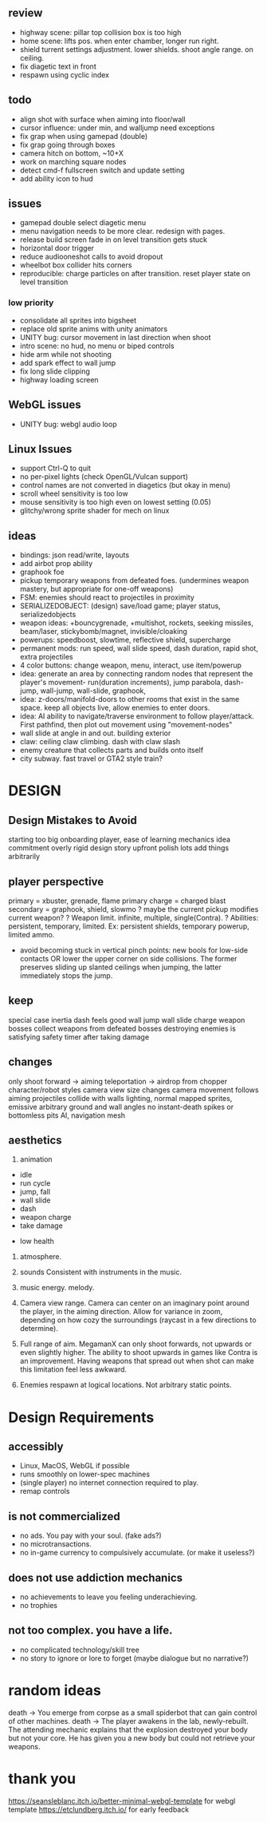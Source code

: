 ## review
+ highway scene: pillar top collision box is too high
+ home scene: lifts pos. when enter chamber, longer run right.
+ shield turrent settings adjustment. lower shields. shoot angle range. on ceiling.
+ fix diagetic text in front
+ respawn using cyclic index

## todo
- align shot with surface when aiming into floor/wall
- cursor influence: under min, and walljump need exceptions
- fix grap when using gamepad (double)
- fix grap going through boxes
- camera hitch on bottom, ~10+X
- work on marching square nodes
- detect cmd-f fullscreen switch and update setting
- add ability icon to hud

## issues
- gamepad double select diagetic menu
- menu navigation needs to be more clear. redesign with pages.
- release build screen fade in on level transition gets stuck
- horizontal door trigger
- reduce audiooneshot calls to avoid dropout
- wheelbot box collider hits corners
- reproducible: charge particles on after transition. reset player state on level transition

### low priority
- consolidate all sprites into bigsheet
- replace old sprite anims with unity animators
- UNITY bug: cursor movement in last direction when shoot
- intro scene: no hud, no menu or biped controls
- hide arm while not shooting
- add spark effect to wall jump
- fix long slide clipping
- highway loading screen

## WebGL issues
- UNITY bug: webgl audio loop

## Linux Issues
- support Ctrl-Q to quit
- no per-pixel lights (check OpenGL/Vulcan support)
- control names are not converted in diagetics (but okay in menu)
- scroll wheel sensitivity is too low
- mouse sensitivity is too high even on lowest setting (0.05)
- glitchy/wrong sprite shader for mech on linux

## ideas
- bindings: json read/write, layouts
- add airbot prop ability
- graphook foe
- pickup temporary weapons from defeated foes. (undermines weapon mastery, but appropriate for one-off weapons)
- FSM: enemies should react to projectiles in proximity
- SERIALIZEDOBJECT: (design) save/load game; player status, serializedobjects
- weapon ideas: +bouncygrenade, +multishot, rockets, seeking missiles, beam/laser, stickybomb/magnet, invisible/cloaking
- powerups: speedboost, slowtime, reflective shield, supercharge
- permanent mods: run speed, wall slide speed, dash duration, rapid shot, extra projectiles
- 4 color buttons: change weapon, menu, interact, use item/powerup
- idea: generate an area by connecting random nodes that represent the player's movement- run(duration increments), jump parabola, dash-jump, wall-jump, wall-slide, graphook,
- idea: z-doors/manifold-doors to other rooms that exist in the same space. keep all objects live, allow enemies to enter doors.
- idea: AI ability to navigate/traverse environment to follow player/attack. First pathfind, then plot out movement using "movement-nodes"
- wall slide at angle in and out. building exterior
- claw: ceiling claw climbing. dash with claw slash
- enemy creature that collects parts and builds onto itself
- city subway. fast travel or GTA2 style train?

# DESIGN
## Design Mistakes to Avoid
starting too big
onboarding player, ease of learning mechanics
idea commitment
overly rigid design
story upfront
polish lots
add things arbitrarily

## player perspective
primary = xbuster, grenade, flame
primary charge = charged blast
secondary = graphook, shield, slowmo
? maybe the current pickup modifies current weapon?
? Weapon limit. infinite, multiple, single(Contra).
? Abilities: persistent, temporary, limited. Ex: persistent shields, temporary powerup, limited ammo.
- avoid becoming stuck in vertical pinch points: new bools for low-side contacts OR lower the upper corner on side collisions. The former preserves sliding up slanted ceilings when jumping, the latter immediately stops the jump.

## keep
special case inertia
dash feels good
wall jump
wall slide
charge weapon
bosses
collect weapons from defeated bosses
destroying enemies is satisfying
safety timer after taking damage

## changes
only shoot forward -> aiming
teleportation -> airdrop from chopper
character/robot styles
camera view size changes
camera movement follows aiming
projectiles collide with walls
lighting, normal mapped sprites, emissive
arbitrary ground and wall angles
no instant-death spikes or bottomless pits
AI, navigation mesh

## aesthetics
1. animation
+ idle
+ run cycle
+ jump, fall
+ wall slide
+ dash
+ weapon charge
+ take damage
- low health

1. atmosphere.

2. sounds
Consistent with instruments in the music.
3. music
energy. melody.

1. Camera view range.
Camera can center on an imaginary point around the player, in the aiming direction. Allow for variance in zoom, depending on how cozy the surroundings (raycast in a few directions to determine).
2. Full range of aim.
MegamanX can only shoot forwards, not upwards or even slightly higher. The ability to shoot upwards in games like Contra is an improvement. Having weapons that spread out when shot can make this limitation feel less awkward.
3. Enemies respawn at logical locations.
Not arbitrary static points.


# Design Requirements
## accessibly
- Linux, MacOS, WebGL if possible
- runs smoothly on lower-spec machines
- (single player) no internet connection required to play.
- remap controls
## is not commercialized
- no ads. You pay with your soul. (fake ads?)
- no microtransactions.
- no in-game currency to compulsively accumulate. (or make it useless?)
## does not use addiction mechanics
- no achievements to leave you feeling underachieving.
- no trophies
## not too complex. you have a life.
- no complicated technology/skill tree
- no story to ignore or lore to forget (maybe dialogue but no narrative?)


# random ideas
death -> You emerge from corpse as a small spiderbot that can gain control of other machines.
death -> The player awakens in the lab, newly-rebuilt. The attending mechanic explains that the explosion destroyed your body but not your core. He has given you a new body but could not retrieve your weapons.


# thank you
https://seansleblanc.itch.io/better-minimal-webgl-template for webgl template
https://etclundberg.itch.io/ for early feedback
